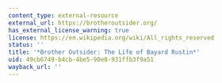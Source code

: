 ```yaml
---
content_type: external-resource
external_url: https://brotheroutsider.org/
has_external_license_warning: true
license: https://en.wikipedia.org/wiki/All_rights_reserved
status: ''
title: '*Brother Outsider: The Life of Bayard Rustin*'
uid: 49cb6749-b4cb-4be5-90e8-931ffb3f9a51
wayback_url: ''
---
```

